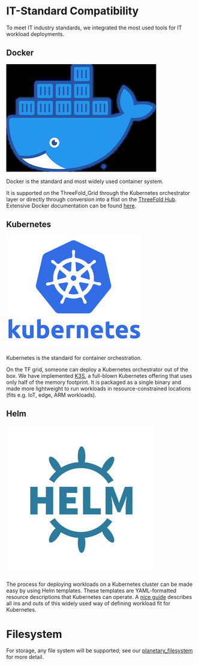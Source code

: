 # IT-Standard Compatibility

To meet IT industry standards, we integrated the most used tools for IT workload deployments.

## Docker

![](img/docker.jpg)

Docker is the standard and most widely used container system.

It is supported on the ThreeFold_Grid through the Kubernetes orchestrator layer or directly through conversion into a flist on the [ThreeFold Hub](https://hub.grid.tf). Extensive Docker documentation can be found [here](https://docs.docker.com).

## Kubernetes

![](img/ips_kubernetes.jpg)

Kubernetes is the standard for container orchestration.

On the TF grid, someone can deploy a Kubernetes orchestrator out of the box. We have implemented [K3S](https://k3s.io), a full-blown Kubernetes offering that uses only half of the memory footprint. It is packaged as a single binary and made more lightweight to run workloads in resource-constrained locations (fits e.g. IoT, edge, ARM workloads).

## Helm

![](img/helm.jpg)

The process for deploying workloads on a Kubernetes cluster can be made easy by using Helm templates. These templates are YAML-formatted resource descriptions that Kubernetes can operate.
A [nice guide](https://helm.sh/docs/chart_template_guide/) describes all ins and outs of this widely used way of defining workload fit for Kubernetes.

# Filesystem

For storage, any file system will be supported; see our [planetary_filesystem](threefold_filesystem) for more detail.
